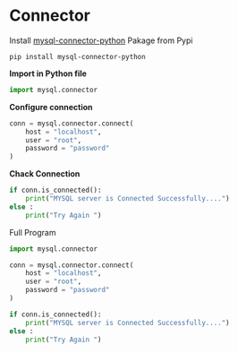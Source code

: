# Connector

Install [mysql-connector-python](https://pypi.org/project/mysql-connector-python/) Pakage from Pypi

```shell
pip install mysql-connector-python
```

**Import in Python file**

```py
import mysql.connector
```

**Configure connection**

```py
conn = mysql.connector.connect(
    host = "localhost",
    user = "root",
    password = "password"
)
```

**Chack Connection**

```py
if conn.is_connected():
    print("MYSQL server is Connected Successfully....")
else :
    print("Try Again ")
```

Full Program

```py
import mysql.connector

conn = mysql.connector.connect(
    host = "localhost",
    user = "root",
    password = "password"
)

if conn.is_connected():
    print("MYSQL server is Connected Successfully....")
else :
    print("Try Again ")
```
